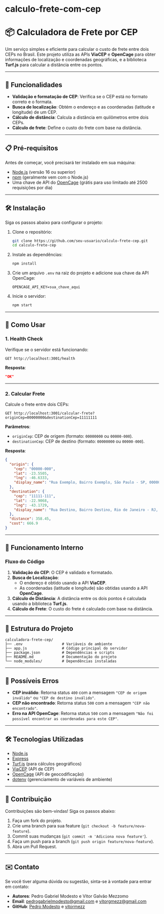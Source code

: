 # calculo-frete-com-cep

# 📦 **Calculadora de Frete por CEP**

Um serviço simples e eficiente para calcular o custo de frete entre dois CEPs no Brasil. Este projeto utiliza as APIs **ViaCEP** e **OpenCage** para obter informações de localização e coordenadas geográficas, e a biblioteca **Turf.js** para calcular a distância entre os pontos.

---

## 🚀 **Funcionalidades**

- **Validação e formatação de CEP**: Verifica se o CEP está no formato correto e o formata.
- **Busca de localização**: Obtém o endereço e as coordenadas (latitude e longitude) de um CEP.
- **Cálculo de distância**: Calcula a distância em quilômetros entre dois CEPs.
- **Cálculo de frete**: Define o custo do frete com base na distância.

---

## 📋 **Pré-requisitos**

Antes de começar, você precisará ter instalado em sua máquina:

- [Node.js](https://nodejs.org/) (versão 16 ou superior)
- [npm](https://www.npmjs.com/) (geralmente vem com o Node.js)
- Uma chave de API do [OpenCage](https://opencagedata.com/) (grátis para uso limitado até 2500 requisições por dia)

---

## 🛠️ **Instalação**

Siga os passos abaixo para configurar o projeto:

1. Clone o repositório:

   ```bash
   git clone https://github.com/seu-usuario/calculo-frete-cep.git
   cd calculo-frete-cep
   ```

2. Instale as dependências:

   ```bash
   npm install
   ```

3. Crie um arquivo `.env` na raiz do projeto e adicione sua chave da API OpenCage:

   ```env
   OPENCAGE_API_KEY=sua_chave_aqui
   ```

4. Inicie o servidor:
   ```bash
   npm start
   ```

---

## 🎯 **Como Usar**

### **1. Health Check**

Verifique se o servidor está funcionando:

```
GET http://localhost:3001/health
```

**Resposta**:

```json
"OK"
```

---

### **2. Calcular Frete**

Calcule o frete entre dois CEPs:

```
GET http://localhost:3001/calcular-frete?originCep=00000000&destinationCep=11111111
```

**Parâmetros**:

- `originCep`: CEP de origem (formato: `00000000` ou `00000-000`).
- `destinationCep`: CEP de destino (formato: `00000000` ou `00000-000`).

**Resposta**:

```json
{
  "origin": {
    "cep": "00000-000",
    "lat": -23.5505,
    "lng": -46.6333,
    "display_name": "Rua Exemplo, Bairro Exemplo, São Paulo - SP, 00000-000"
  },
  "destination": {
    "cep": "11111-111",
    "lat": -22.9068,
    "lng": -43.1729,
    "display_name": "Rua Destino, Bairro Destino, Rio de Janeiro - RJ, 11111-111"
  },
  "distance": 358.45,
  "cost": 666.9
}
```

---

## 🧠 **Funcionamento Interno**

### **Fluxo do Código**

1. **Validação do CEP**: O CEP é validado e formatado.
2. **Busca de Localização**:
   - O endereço é obtido usando a API **ViaCEP**.
   - As coordenadas (latitude e longitude) são obtidas usando a API **OpenCage**.
3. **Cálculo de Distância**: A distância entre os dois pontos é calculada usando a biblioteca **Turf.js**.
4. **Cálculo de Frete**: O custo do frete é calculado com base na distância.

---

## 📂 **Estrutura do Projeto**

```
calculadora-frete-cep/
├── .env                  # Variáveis de ambiente
├── app.js                # Código principal do servidor
├── package.json          # Dependências e scripts
├── README.md             # Documentação do projeto
└── node_modules/         # Dependências instaladas
```

---

## 🛑 **Possíveis Erros**

- **CEP inválido**: Retorna status `400` com a mensagem `"CEP de origem inválido"` ou `"CEP de destino inválido"`.
- **CEP não encontrado**: Retorna status `500` com a mensagem `"CEP não encontrado"`.
- **Erro na API OpenCage**: Retorna status `500` com a mensagem `"Não foi possível encontrar as coordenadas para este CEP"`.

---

## 🛠️ **Tecnologias Utilizadas**

- [Node.js](https://nodejs.org/)
- [Express](https://expressjs.com/)
- [Turf.js](https://turfjs.org/) (para cálculos geográficos)
- [ViaCEP](https://viacep.com.br/) (API de CEP)
- [OpenCage](https://opencagedata.com/) (API de geocodificação)
- [dotenv](https://www.npmjs.com/package/dotenv) (gerenciamento de variáveis de ambiente)

---

## 🤝 **Contribuição**

Contribuições são bem-vindas! Siga os passos abaixo:

1. Faça um fork do projeto.
2. Crie uma branch para sua feature (`git checkout -b feature/nova-feature`).
3. Commit suas mudanças (`git commit -m 'Adiciona nova feature'`).
4. Faça um push para a branch (`git push origin feature/nova-feature`).
5. Abra um Pull Request.

---

## ✉️ **Contato**

Se você tiver alguma dúvida ou sugestão, sinta-se à vontade para entrar em contato:

- **Autores**: Pedro Gabriel Modesto e Vitor Galvão Mezzomo
- **Email**: pedrogabrielmodesto@gmail.com e vitorgmezz@gmail.com
- **GitHub**: [Pedro Modesto](https://github.com/JKLModesto) e [vitormezz](https://github.com/vitormezz)
